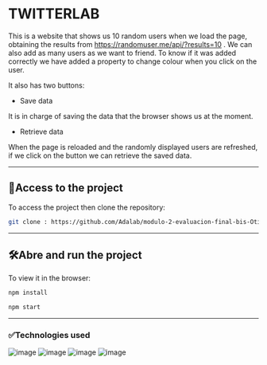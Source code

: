 # TWITTERLAB

This is a website that shows us 10 random users when we load the page, obtaining the results from https://randomuser.me/api/?results=10 . We can also add as many users as we want to friend. To know if it was added correctly we have added a property to change colour when you click on the user.

It also has two buttons:

- Save data

It is in charge of saving the data that the browser shows us at the moment. 

- Retrieve data

When the page is reloaded and the randomly displayed users are refreshed, if we click on the button we can retrieve the saved data.

---

## 📁Access to the project

To access the project then clone the repository:

```bash
git clone : https://github.com/Adalab/modulo-2-evaluacion-final-bis-OtiliaNicola.git
```

---

## 🛠️Abre and run the project

To view it in the browser:

```bash
npm install
```

```bash
npm start
```

---

### ✅Technologies used

 ![image](https://github.com/luciadelafuente/project-promo-x-module-2-team-1/assets/162286245/9f4280a4-c68e-4329-9d17-032d7c795822)
 ![image](https://github.com/luciadelafuente/project-promo-x-module-2-team-1/assets/162286245/425c71c8-9e17-485a-8ea0-fdbba2b73d19)
 ![image](https://github.com/luciadelafuente/project-promo-x-module-2-team-1/assets/162286245/ed3e197a-b248-4d3e-8d50-8dbf3f3a4dec)
 ![image](https://github.com/luciadelafuente/project-promo-x-module-2-team-1/assets/162286245/585c1c63-fbd4-40dd-bae0-88113d4b3162)
